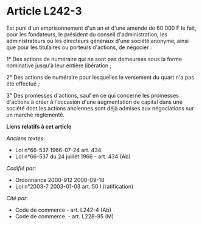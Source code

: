 # Article L242-3

Est puni d'un emprisonnement d'un an et d'une amende de 60 000 F le fait, pour les fondateurs, le président du conseil
d'administration, les administrateurs ou les directeurs généraux d'une société anonyme, ainsi que pour les titulaires ou
porteurs d'actions, de négocier :

1° Des actions de numéraire qui ne sont pas demeurées sous la forme nominative jusqu'à leur entière libération ;

2° Des actions de numéraire pour lesquelles le versement du quart n'a pas été effectué ;

3° Des promesses d'actions, sauf en ce qui concerne les promesses d'actions à créer à l'occasion d'une augmentation de
capital dans une société dont les actions anciennes sont déjà admises aux négociations sur un marché réglementé.

**Liens relatifs à cet article**

_Anciens textes_:

  - Loi n°66-537 1966-07-24 art. 434
  - Loi n°66-537 du 24 juillet 1966 - art. 434 (Ab)

_Codifié par_:

  - Ordonnance 2000-912 2000-09-18
  - Loi n°2003-7 2003-01-03 art. 50 I (ratification)

_Cité par_:

  - Code de commerce - art. L242-4 (Ab)
  - Code de commerce. - art. L228-95 (M)
